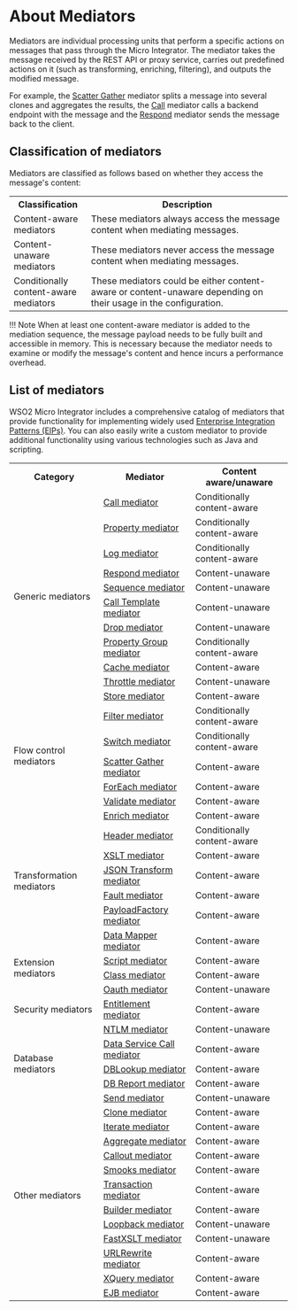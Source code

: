 # About Mediators

Mediators are individual processing units that perform a specific actions on messages that pass through the Micro Integrator. The mediator takes the message received by the REST API or proxy service, carries out predefined actions on it (such as transforming, enriching, filtering), and outputs the modified message. 

For example, the [Scatter Gather]({{base_path}}/reference/mediators/scatter-gather-mediator) mediator splits a message into several clones and aggregates the results, the [Call]({{base_path}}/reference/mediators/call-mediator) mediator calls a backend endpoint with the message and the [Respond]({{base_path}}/reference/mediators/respond-mediator) mediator sends the message back to the client.

## Classification of mediators

Mediators are classified as follows based on whether they access the message's content: 

<table>
  <col width="140">
  <tr>
    <th>Classification</th>
    <th>Description</th>
  </tr>
  <tr>
    <td>Content-aware mediators</td>
    <td>
      These mediators always access the message content when mediating messages.
    </td>
  </tr>
  <tr>
    <td>Content-unaware mediators</td>
    <td>
      These mediators never access the message content when mediating messages.
    </td>
  </tr>
  <tr>
    <td>Conditionally content-aware mediators</td>
    <td>
      These mediators could be either content-aware or content-unaware depending on their usage in the configuration.
    </td>
  </tr>
</table>

!!! Note
    When at least one content-aware mediator is added to the mediation sequence, the message payload needs to be fully built and accessible in memory. This is necessary because the mediator needs to examine or modify the message's content and hence incurs a performance overhead.

## List of mediators

WSO2 Micro Integrator includes a comprehensive catalog of mediators that provide functionality for implementing widely used [Enterprise Integration Patterns (EIPs)]({{base_path}}/learn/enterprise-integration-patterns/eip-overview/). You can also easily write a custom mediator to provide additional functionality using various technologies such as Java and scripting.

<table>
  <tr>
    <th>Category</th>
    <th>Mediator</th>
    <th>Content aware/unaware</th>
  </tr>
  <tr>
    <td rowspan="11">Generic mediators</td>
    <td>
      <a href="{{base_path}}/reference/mediators/call-mediator">Call mediator</a>
    </td>
    <td>Conditionally content-aware</td>
  </tr>
  <tr>
    <td>
      <a href="{{base_path}}/reference/mediators/property-mediator">Property mediator</a>
    </td>
    <td>Conditionally content-aware</td>
  </tr>
  <tr>
    <td>
      <a href="{{base_path}}/reference/mediators/log-mediator">Log mediator</a>
    </td>
    <td>Conditionally content-aware</td>
  </tr>
  <tr>
    <td>
      <a href="{{base_path}}/reference/mediators/respond-mediator">Respond mediator</a>
    </td>
    <td>Content-unaware</td>
  </tr>
  <tr>
    <td>
      <a href="{{base_path}}/reference/mediators/sequence-mediator">Sequence mediator</a>
    </td>
    <td>Content-unaware</td>
  </tr>
  <tr>
    <td>
      <a href="{{base_path}}/reference/mediators/call-template-mediator">Call Template mediator</a>
    </td>
    <td>Content-unaware</td>
  </tr>
  <tr>
    <td>
      <a href="{{base_path}}/reference/mediators/drop-mediator">Drop mediator</a>
    </td>
    <td>Content-unaware</td>
  </tr>
  <tr>
    <td>
      <a href="{{base_path}}/reference/mediators/property-group-mediator">Property Group mediator</a>
    </td>
    <td>Conditionally content-aware</td>
  </tr>
  <tr>
    <td>
      <a href="{{base_path}}/reference/mediators/cache-mediator">Cache mediator</a>
    </td>
    <td>Content-aware</td>
  </tr>
  <tr>
    <td>
      <a href="{{base_path}}/reference/mediators/throttle-mediator">Throttle mediator</a>
    </td>
    <td>Content-unaware</td>
  </tr>
  <tr>
    <td>
      <a href="{{base_path}}/reference/mediators/store-mediator">Store mediator</a>
    </td>
    <td>Content-aware</td>
  </tr>

  <tr>
    <td rowspan="5">Flow control mediators</td>
    <td>
      <a href="{{base_path}}/reference/mediators/filter-mediator">Filter mediator</a>
    </td>
    <td>Conditionally content-aware</td>
  </tr>
  <tr>
    <td>
      <a href="{{base_path}}/reference/mediators/switch-mediator">Switch mediator</a>
    </td>
    <td>Conditionally content-aware</td>
  </tr>
  <tr>
    <td>
      <a href="{{base_path}}/reference/mediators/scatter-gather-mediator">Scatter Gather mediator</a>
    </td>
    <td>Content-aware</td>
  </tr>
  <tr>
    <td>
      <a href="{{base_path}}/reference/mediators/foreach-mediator">ForEach mediator</a>
    </td>
    <td>Content-aware</td>
  </tr>
  <tr>
    <td>
      <a href="{{base_path}}/reference/mediators/validate-mediator">Validate mediator</a>
    </td>
    <td>Content-aware</td>
  </tr>

  <tr>
    <td rowspan="7">Transformation mediators</td>
    <td>
      <a href="{{base_path}}/reference/mediators/enrich-mediator">Enrich mediator</a>
    </td>
    <td>Content-aware</td>
  </tr>
  <tr>
    <td>
      <a href="{{base_path}}/reference/mediators/header-mediator">Header mediator</a>
    </td>
    <td>Conditionally content-aware</td>
  </tr>
  <tr>
    <td>
      <a href="{{base_path}}/reference/mediators/xslt-mediator">XSLT mediator</a>
    </td>
    <td>Content-aware</td>
  </tr>
  <tr>
    <td>
      <a href="{{base_path}}/reference/mediators/json-transform-mediator">JSON Transform mediator</a>
    </td>
    <td>Content-aware</td>
  </tr>
  <tr>
    <td>
      <a href="{{base_path}}/reference/mediators/fault-mediator">Fault mediator</a>
    </td>
    <td>Content-aware</td>
  </tr>
  <tr>
    <td>
      <a href="{{base_path}}/reference/mediators/payloadfactory-mediator">PayloadFactory mediator</a>
    </td>
    <td>Content-aware</td>
  </tr>
  <tr>
    <td>
      <a href="{{base_path}}/reference/mediators/data-mapper-mediator">Data Mapper mediator</a>
    </td>
    <td>Content-aware</td>
  </tr>

  <tr>
    <td rowspan="2">Extension mediators</td>
    <td>
      <a href="{{base_path}}/reference/mediators/script-mediator">Script mediator</a>
    </td>
    <td>Content-aware</td>
  </tr>
  <tr>
    <td>
      <a href="{{base_path}}/reference/mediators/class-mediator">Class mediator</a>
    </td>
    <td>Content-aware</td>
  </tr>

  <tr>
    <td rowspan="3">Security mediators</td>
    <td>
      <a href="{{base_path}}/reference/mediators/oauth-mediator">Oauth mediator</a>
    </td>
    <td>Content-unaware</td>
  </tr>
  <tr>
    <td>
      <a href="{{base_path}}/reference/mediators/entitlement-mediator">Entitlement mediator</a>
    </td>
    <td>Content-aware</td>
  </tr>
  <tr>
    <td>
      <a href="{{base_path}}/reference/mediators/ntlm-mediator">NTLM mediator</a>
    </td>
    <td>Content-unaware</td>
  </tr>

  <tr>
    <td rowspan="3">Database mediators</td>
    <td>
      <a href="{{base_path}}/reference/mediators/dss-mediator">Data Service Call mediator</a>
    </td>
    <td>Content-aware</td>
  </tr>
  <tr>
    <td>
      <a href="{{base_path}}/reference/mediators/dblookup-mediator">DBLookup mediator</a>
    </td>
    <td>Content-aware</td>
  </tr>
  <tr>
    <td>
      <a href="{{base_path}}/reference/mediators/db-report-mediator">DB Report mediator</a>
    </td>
    <td>Content-aware</td>
  </tr>

  <tr>
    <td rowspan="13">Other mediators</td>
    <td>
      <a href="{{base_path}}/reference/mediators/send-mediator">Send mediator</a>
    </td>
    <td>Content-unaware</td>
  </tr>
  <tr>
    <td>
      <a href="{{base_path}}/reference/mediators/clone-mediator">Clone mediator</a>
    </td>
    <td>Content-aware</td>
  </tr>
  <tr>
    <td>
      <a href="{{base_path}}/reference/mediators/iterate-mediator">Iterate mediator</a>
    </td>
    <td>Content-aware</td>
  </tr>
    <tr>
    <td>
      <a href="{{base_path}}/reference/mediators/aggregate-mediator">Aggregate mediator</a>
    </td>
    <td>Content-aware</td>
  </tr>
  <tr>
    <td>
      <a href="{{base_path}}/reference/mediators/callout-mediator">Callout mediator</a>
    </td>
    <td>Content-aware</td>
  </tr>
  <tr>
    <td>
      <a href="{{base_path}}/reference/mediators/smooks-mediator">Smooks mediator</a>
    </td>
    <td>Content-aware</td>
  </tr>
  <tr>
    <td>
      <a href="{{base_path}}/reference/mediators/transaction-mediator">Transaction mediator</a>
    </td>
    <td>Content-aware</td>
  </tr>
  <tr>
    <td>
      <a href="{{base_path}}/reference/mediators/builder-mediator">Builder mediator</a>
    </td>
    <td>Content-aware</td>
  </tr>
  <tr>
    <td>
      <a href="{{base_path}}/reference/mediators/loopback-mediator">Loopback mediator</a>
    </td>
    <td>Content-unaware</td>
  </tr>
  <tr>
    <td>
      <a href="{{base_path}}/reference/mediators/fastxslt-mediator">FastXSLT mediator</a>
    </td>
    <td>Content-unaware</td>
  </tr>
  <tr>
    <td>
      <a href="{{base_path}}/reference/mediators/urlrewrite-mediator">URLRewrite mediator</a>
    </td>
    <td>Content-aware</td>
  </tr>
  <tr>
    <td>
      <a href="{{base_path}}/reference/mediators/xquery-mediator">XQuery mediator</a>
    </td>
    <td>Content-aware</td>
  </tr>
  <tr>
    <td>
      <a href="{{base_path}}/reference/mediators/ejb-mediator">EJB mediator</a>
    </td>
    <td>Content-aware</td>
  </tr>
</table>
